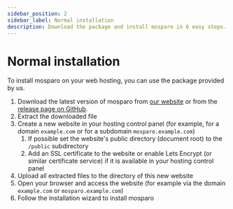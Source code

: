 ```yaml
---
sidebar_position: 2
sidebar_label: Normal installation
description: Download the package and install mosparo in 6 easy steps.
---
```


# Normal installation

To install mosparo on your web hosting, you can use the package provided by us.

1. Download the latest version of mosparo from [our website](https://mosparo.io/releases/) or from the [release page on GitHub](https://github.com/mosparo/mosparo/releases).
2. Extract the downloaded file
3. Create a new website in your hosting control panel (for example, for a domain `example.com` or for a subdomain `mosparo.example.com`)
    1. If possible set the website's public directory (document root) to the `/public` subdirectory
    2. Add an SSL certificate to the website or enable Lets Encrypt (or similar certificate service) if it is available in your hosting control panel
4. Upload all extracted files to the directory of this new website
5. Open your browser and access the website (for example via the domain `example.com` or `mosparo.example.com`)
6. Follow the installation wizard to install mosparo
